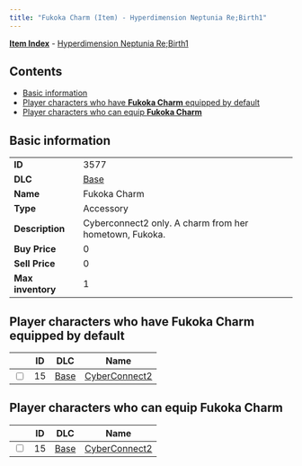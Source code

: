 ```yaml
---
title: "Fukoka Charm (Item) - Hyperdimension Neptunia Re;Birth1"
---
```


[**Item Index**](/neptunia/rb1/item/index.html) - [Hyperdimension Neptunia Re;Birth1](/neptunia/rb1)

## Contents

- [Basic information](#basic-information)
- [Player characters who have **Fukoka Charm** equipped by default](#player-characters-who-have-fukoka-charm-equipped-by-default)
- [Player characters who can equip **Fukoka Charm**](#player-characters-who-can-equip-fukoka-charm)

## Basic information

|   |   |
| -- | -- |
| **ID** | 3577 |
| **DLC** | [Base](/neptunia/rb1/dlc/1-base.html) |
| **Name** | Fukoka Charm |
| **Type** | Accessory |
| **Description** | Cyberconnect2 only. A charm from her hometown, Fukoka. |
| **Buy Price** | 0 |
| **Sell Price** | 0 |
| **Max inventory** | 1 |

## Player characters who have **Fukoka Charm** equipped by default

|    | ID | DLC | Name |
| -- | -- | --- | ---- |
| <input type="checkbox" id="rb1-player-1-15" class="trackbox" /> | 15 | [Base](/neptunia/rb1/dlc/1-base.html) | [CyberConnect2](/neptunia/rb1/player/1-15-cyberconnect2.html) |

## Player characters who can equip **Fukoka Charm**

|    | ID | DLC | Name |
| -- | -- | --- | ---- |
| <input type="checkbox" id="rb1-player-1-15" class="trackbox" /> | 15 | [Base](/neptunia/rb1/dlc/1-base.html) | [CyberConnect2](/neptunia/rb1/player/1-15-cyberconnect2.html) |